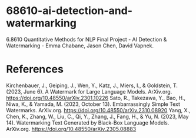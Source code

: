 # 68610-ai-detection-and-watermarking
6.8610 Quantitative Methods for NLP Final Project - AI Detection &amp; Watermarking - Emma Chabane, Jason Chen, David Vapnek.


# References
Kirchenbauer, J., Geiping, J., Wen, Y., Katz, J., Miers, I., & Goldstein, T. (2023, June 6). A Watermark for Large Language Models. ArXiv.org. https://doi.org/10.48550/arXiv.2301.10226
Sato, R., Takezawa, Y., Bao, H., Niwa, K., & Yamada, M. (2023, October 13). Embarrassingly Simple Text Watermarks. ArXiv.org. https://doi.org/10.48550/arXiv.2310.08920
Yang, X., Chen, K., Zhang, W., Liu, C., Qi, Y., Zhang, J., Fang, H., & Yu, N. (2023, May 14). Watermarking Text Generated by Black-Box Language Models. ArXiv.org. https://doi.org/10.48550/arXiv.2305.08883
